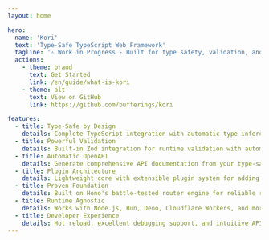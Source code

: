```yaml
---
layout: home

hero:
  name: 'Kori'
  text: 'Type-Safe TypeScript Web Framework'
  tagline: '⚠️ Work in Progress - Built for type safety, validation, and developer experience'
  actions:
    - theme: brand
      text: Get Started
      link: /en/guide/what-is-kori
    - theme: alt
      text: View on GitHub
      link: https://github.com/bufferings/kori

features:
  - title: Type-Safe by Design
    details: Complete TypeScript integration with automatic type inference and compile-time validation
  - title: Powerful Validation
    details: Built-in Zod integration for runtime validation with automatic type generation
  - title: Automatic OpenAPI
    details: Generate comprehensive API documentation from your type-safe schemas automatically
  - title: Plugin Architecture
    details: Lightweight core with extensible plugin system for adding features as needed
  - title: Proven Foundation
    details: Built on Hono's battle-tested router engine for reliable routing performance
  - title: Runtime Agnostic
    details: Works with Node.js, Bun, Deno, Cloudflare Workers, and more
  - title: Developer Experience
    details: Hot reload, excellent debugging support, and intuitive APIs that just work
---
```

